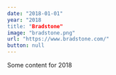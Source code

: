 ```yaml
---
date: "2018-01-01"
year: "2018
title: "Bradstone"
image: "bradstone.png"
url: "https://www.bradstone.com/"
button: null
---
```


Some content for 2018
